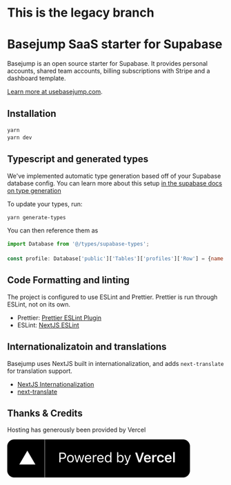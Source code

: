 # This is the legacy branch

# Basejump SaaS starter for Supabase 

Basejump is an open source starter for Supabase. It provides personal accounts, shared team accounts, billing
subscriptions with Stripe and a dashboard template.

[Learn more at usebasejump.com](https://usebasejump.com).

## Installation

```bash
yarn
yarn dev
```

## Typescript and generated types

We've implemented automatic type generation based off of your Supabase database config. You can learn more about this
setup [in the supabase docs on type generation](https://supabase.com/docs/guides/api/generating-types)

To update your types, run:

```bash
yarn generate-types
```

You can then reference them as

```javascript
import Database from '@/types/supabase-types';

const profile: Database['public']['Tables']['profiles']['Row'] = {name: 'John Doe'};
```

## Code Formatting and linting

The project is configured to use ESLint and Prettier. Prettier is run through ESLint, not on its own.

* Prettier: [Prettier ESLint Plugin](https://github.com/prettier/eslint-plugin-prettier)
* ESLint: [NextJS ESLint](https://nextjs.org/docs/basic-features/eslint)

## Internationalizatoin and translations

Basejump uses NextJS built in internationalization, and adds `next-translate` for translation support.

* [NextJS Internationalization](https://nextjs.org/docs/basic-features/i18n)
* [next-translate](https://github.com/aralroca/next-translate)

## Thanks & Credits

<p>Hosting has generously been provided by Vercel</p>
<a
href="https://vercel.com?utm_source=basejump&utm_campaign=oss"
target="_blank"
rel="noopener noreferrer"
>
    <img src="public/images/vercel-logo.svg" alt="Powered by Vercel" />
</a>

